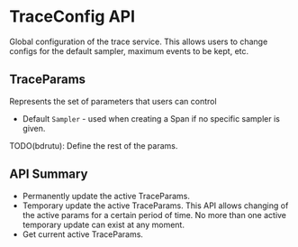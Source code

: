 # TraceConfig API

Global configuration of the trace service. This allows users to change configs for the default
sampler, maximum events to be kept, etc.

## TraceParams
Represents the set of parameters that users can control 
* Default `Sampler` - used when creating a Span if no specific sampler is given.

TODO(bdrutu): Define the rest of the params.

## API Summary
* Permanently update the active TraceParams.
* Temporary update the active TraceParams. This API allows changing of the active params for a 
certain period of time. No more than one active temporary update can exist at any moment.
* Get current active TraceParams.
